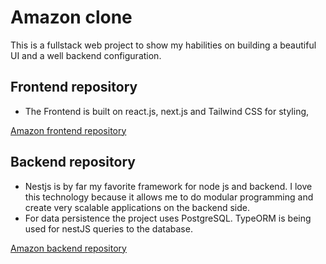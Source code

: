 # Amazon clone
This is a fullstack web project to show my habilities on building a beautiful UI and a well backend configuration.

## Frontend repository 
- The Frontend is built on react.js, next.js and Tailwind CSS for styling, 

[Amazon frontend repository](https://github.com/joseMendoza9696/amazon-clone-frontend-portfolio)

## Backend repository
- Nestjs is by far my favorite framework for node js and backend. I love this technology because it allows me to do modular programming and create very scalable applications on the backend side. 
- For data persistence the project uses PostgreSQL. TypeORM is being used for nestJS queries to the database.

[Amazon backend repository](https://github.com/joseMendoza9696/amazon-clone-backend-portfolio-)
